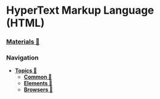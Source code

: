 # HyperText Markup Language (HTML)

### [Materials 📂](./materials.md)

### Navigation
- [**Topics 📂**](./topics/readme.md)
  - [**Common 📂**](./topics/common.md)
  - [**Elements 📂**](./topics/elements/readme.md)
  - [**Browsers 📂**](./topics/browsers/readme.md)
